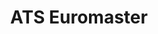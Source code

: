 ---
title: "ATS Euromaster"
url: /birmingham/ats-euromaster-upper-portland-street/
shop: car repair
---